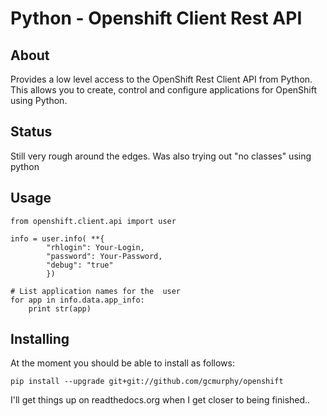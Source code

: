 
Python - Openshift Client Rest API
==================================

About
-----

Provides a low level access 
to the OpenShift Rest Client API 
from Python. This allows you to 
create, control and configure 
applications for OpenShift using 
Python. 


Status
------
Still very rough around the edges. Was 
also trying out "no classes" using python

Usage
-----
    
    from openshift.client.api import user 

    info = user.info( **{
            "rhlogin": Your-Login, 
            "password": Your-Password, 
            "debug": "true"
            })

    # List application names for the  user
    for app in info.data.app_info:
        print str(app)

Installing
----------

At the moment you should be able to install as follows: 
    
    pip install --upgrade git+git://github.com/gcmurphy/openshift

I'll get things up on readthedocs.org when I get closer to being 
finished..

